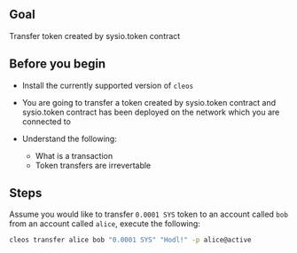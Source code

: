 ## Goal

Transfer token created by sysio.token contract

## Before you begin

* Install the currently supported version of `cleos`

* You are going to transfer a token created by sysio.token contract and sysio.token contract has been deployed on the network which you are connected to

* Understand the following:
  * What is a transaction
  * Token transfers are irrevertable 

## Steps

Assume you would like to transfer `0.0001 SYS` token to an account called `bob` from an account called `alice`, execute the following:

```sh
cleos transfer alice bob "0.0001 SYS" "Hodl!" -p alice@active
```
